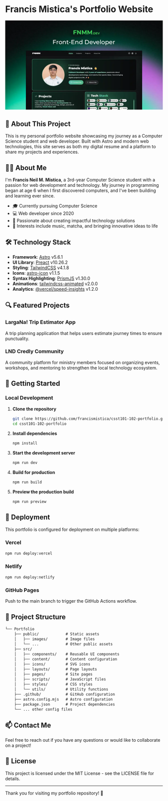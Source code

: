 
# Francis Mistica's Portfolio Website

![Portfolio Preview](./public/images/imagedefault.webp)

## 🚀 About This Project

This is my personal portfolio website showcasing my journey as a Computer Science student and web developer. Built with Astro and modern web technologies, this site serves as both my digital resume and a platform to share my projects and experiences.

## 👨‍💻 About Me

I'm **Francis Neil M. Mistica**, a 3rd-year Computer Science student with a passion for web development and technology. My journey in programming began at age 6 when I first discovered computers, and I've been building and learning ever since.

- 🎓 Currently pursuing Computer Science
- 💻 Web developer since 2020
- 🌱 Passionate about creating impactful technology solutions
- 🎵 Interests include music, matcha, and bringing innovative ideas to life

## 🛠️ Technology Stack

- **Framework**: [Astro](https://astro.build/) v5.6.1
- **UI Library**: [Preact](https://preactjs.com/) v10.26.2
- **Styling**: [TailwindCSS](https://tailwindcss.com/) v4.1.8
- **Icons**: [astro-icon](https://github.com/natemoo-re/astro-icon) v1.1.5
- **Syntax Highlighting**: [PrismJS](https://prismjs.com/) v1.30.0
- **Animations**: [tailwindcss-animated](https://github.com/mdbootstrap/Tailwind-Elements) v2.0.0
- **Analytics**: [@vercel/speed-insights](https://vercel.com/docs/speed-insights) v1.2.0

## 🔍 Featured Projects

### LargaNa! Trip Estimator App
A trip planning application that helps users estimate journey times to ensure punctuality.

### LND Credly Community
A community platform for ministry members focused on organizing events, workshops, and mentoring to strengthen the local technology ecosystem.

## 🚀 Getting Started

### Local Development

1. **Clone the repository**
   ```bash
   git clone https://github.com/francismistica/csst101-102-portfolio.git
   cd csst101-102-portfolio
   ```

2. **Install dependencies**
   ```bash
   npm install
   ```

3. **Start the development server**
   ```bash
   npm run dev
   ```

4. **Build for production**
   ```bash
   npm run build
   ```

5. **Preview the production build**
   ```bash
   npm run preview
   ```

## 🚀 Deployment

This portfolio is configured for deployment on multiple platforms:

### Vercel
```bash
npm run deploy:vercel
```

### Netlify
```bash
npm run deploy:netlify
```

### GitHub Pages
Push to the main branch to trigger the GitHub Actions workflow.

## 📁 Project Structure

```
└── Portfolio
    ├── public/            # Static assets
    │   ├── images/        # Image files
    │   └── ...            # Other public assets
    ├── src/
    │   ├── components/    # Reusable UI components
    │   ├── content/       # Content configuration
    │   ├── icons/         # SVG icons
    │   ├── layouts/       # Page layouts
    │   ├── pages/         # Site pages
    │   ├── scripts/       # JavaScript files
    │   ├── styles/        # CSS styles
    │   └── utils/         # Utility functions
    ├── .github/           # GitHub configuration
    ├── astro.config.mjs   # Astro configuration
    ├── package.json       # Project dependencies
    └── ... other config files
```

## 📫 Contact Me

Feel free to reach out if you have any questions or would like to collaborate on a project!

## 📄 License

This project is licensed under the MIT License - see the LICENSE file for details.

---

Thank you for visiting my portfolio repository! 🚀

